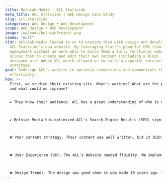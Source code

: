 ```yaml
---
title: Belniak Media - ACL Staticide
meta_title: ACL Staticide | Web Design Case Study
slug: acl-staticide
categories: Web Design • Web Development
scope: Web Design • Web Development
image: /uploads/belniakProject.png
vimeo: "null"
tldr: Belniak Media looked to us to provide them with design and development of
  ACL Staticide's new website. By leveraging Craft's powerful CMS (content
  management system) we were able to build them a fully functional website that
  allows them to create and edit their own content (including a blog). This was
  designed with Adobe XD, which allowed us to build a powerful interactive
  prototype.
goal: Redesign ACL's website to optimize conversions and communicate their brand
  effectively.
how: >-
  First, we studied their existing site. What's working? What are the problems
  and what could we improve?


  ✔️ They know their audience. ACL has a great understanding of who is on their website, and why they're there.



  ✔️ Belniak Media has optimized ACL's Search Engine Results (SEO) significantly. They run appropriate and highly research driven advertisements.



  ❌ Poor content strategy. Their content was well written, but it didn't tell a story that drove interest and engagement.



  ❌ User Experience (UX). The ACL's Website needed fluidity. We implemented smooth animations, new high quality images, interactions, and optimal performance speed.



  ❌ Design Trends. The design was good when it was made 10 years ago. Web design today requires wide, responsive, fluid, and concise layouts.
---
```

